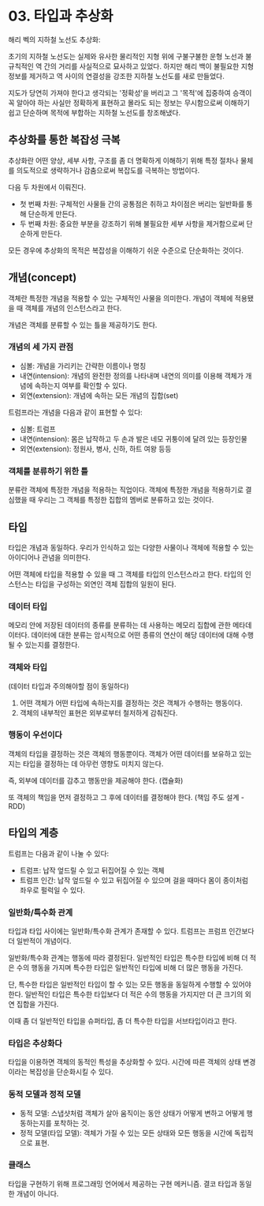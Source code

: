 # 03. 타입과 추상화

해리 벡의 지하철 노선도 추상화: 

초기의 지하철 노선도는 실제와 유사한 물리적인 지형 위에 구불구불한 운형 노선과 불규칙적인 역 간의 거리를 사실적으로 묘사하고 있었다. 
하지만 해리 백이 불필요한 지형 정보를 제거하고 역 사이의 연결성을 강조한 지하철 노선도를 새로 만들었다.

지도가 당연히 가져야 한다고 생각되는 '정확성'을 버리고 그 '목적'에 집중하여 승객이 꼭 알아야 하는 사실만 정확하게 표현하고 몰라도 되는 정보는 무시함으로써 이해하기 쉽고 단순하며 목적에 부합하는 지하철 노선도를 창조해냈다.

## 추상화를 통한 복잡성 극복

추상화란 어떤 양상, 세부 사항, 구조를 좀 더 명확하게 이해하기 위해 특정 절차나 물체를 의도적으로 생략하거나 감춤으로써 복잡도를 극복하는 방법이다.

다음 두 차원에서 이뤄진다.
* 첫 번째 차원: 구체적인 사물들 간의 공통점은 취하고 차이점은 버리는 일반화를 통해 단순하게 만든다.
* 두 번째 차원: 중요한 부분을 강조하기 위해 불필요한 세부 사항을 제거함으로써 단순하게 만든다.

모든 경우에 추상화의 목적은 복잡성을 이해하기 쉬운 수준으로 단순화하는 것이다.

## 개념(concept)

객체란 특정한 개념을 적용할 수 있는 구체적인 사물을 의미한다. 개념이 객체에 적용됐을 때 객체를 개념의 인스턴스라고 한다. 

개념은 객체를 분류할 수 있는 틀을 제공하기도 한다.

### 개념의 세 가지 관점

* 심볼: 개념을 가리키는 간략한 이름이나 명칭
* 내연(intension): 개념의 완전한 정의를 나타내며 내연의 의미를 이용해 객체가 개념에 속하는지 여부를 확인할 수 있다.
* 외연(extension): 개념에 속하는 모든 개념의 집합(set)

트럼프라는 개념을 다음과 같이 표현할 수 있다:

* 심볼: 트럼프
* 내연(intension): 몸은 납작하고 두 손과 발은 네모 귀퉁이에 달려 있는 등장인물
* 외연(extension): 정원사, 병사, 신하, 하트 여왕 등등

### 객체를 분류하기 위한 틀

분류란 객체에 특정한 개념을 적용하는 직업이다. 객체에 특정한 개념을 적용하기로 결심했을 때 우리는 그 객체를 특정한 집합의 멤버로 분류하고 있는 것이다.

## 타입

타입은 개념과 동일하다. 우리가 인식하고 있는 다양한 사물이나 객체에 적용할 수 있는 아이디어나 관념을 의미한다.

어떤 객체에 타입을 적용할 수 있을 때 그 객체를 타입의 인스턴스라고 한다. 타입의 인스턴스는 타입을 구성하는 외연인 객체 집합의 일원이 된다.

### 데이터 타입

메모리 안에 저장된 데이터의 종류를 분류하는 데 사용하는 메모리 집합에 관한 메타데이터다. 데이터에 대한 분류는 암시적으로 어떤 종류의 연산이 해당 데이터에 대해 수행될 수 있는지를 결정한다.

### 객체와 타입

(데이터 타입과 주의해야할 점이 동일하다)
1. 어떤 객체가 어떤 타입에 속하는지를 결정하는 것은 객체가 수행하는 행동이다.
1. 객체의 내부적인 표현은 외부로부터 철저하게 감춰진다.

### 행동이 우선이다

객체의 타입을 결정하는 것은 객체의 행동뿐이다. 객체가 어떤 데이터를 보유하고 있는지는 타입을 결정하는 데 아무런 영향도 미치지 않는다.

즉, 외부에 데이터를 감추고 행동만을 제공해야 한다. (캡슐화)

또 객체의 책임을 먼저 결정하고 그 후에 데이터를 결정해야 한다. (책임 주도 설계 - RDD)

## 타입의 계층

트럼프는 다음과 같이 나눌 수 있다:
* 트럼프: 납작 엎드릴 수 있고 뒤집어질 수 있는 객체
* 트럼프 인간: 납작 엎드릴 수 있고 뒤집어질 수 있으며 걸을 때마다 몸이 종이처럼 좌우로 펄럭일 수 있다.

### 일반화/특수화 관계

타입과 타입 사이에는 일반화/특수화 관계가 존재할 수 있다. 트럼프는 프럼프 인간보다 더 일반적이 개념이다.

일반화/특수화 관계는 행동에 따라 결정된다. 일반적인 타입은 특수한 타입에 비해 더 적은 수의 행동을 가지며 특수한 타입은 일반적인 타입에 비해 더 많은 행동을 가진다.

단, 특수한 타입은 일반적인 타입이 할 수 있는 모든 행동을 동일하게 수행할 수 있어야 한다. 일반적인 타입은 특수한 타입보다 더 적은 수의 행동을 가지지만 더 큰 크기의 외연 집합을 가진다.

이때 좀 더 일반적인 타입을 슈퍼타입, 좀 더 특수한 타입을 서브타입이라고 한다.

### 타입은 추상화다

타입을 이용하면 객체의 동적인 특성을 추상화할 수 있다. 시간에 따른 객체의 상태 변경이라는 복잡성을 단순화시킬 수 있다.

### 동적 모델과 정적 모델

* 동적 모델: 스냅샷처럼 객체가 살아 움직이는 동안 상태가 어떻게 변하고 어떻게 행동하는지를 포착하는 것.
* 정적 모델(타입 모델): 객체가 가질 수 있는 모든 상태와 모든 행동을 시간에 독립적으로 표현.

### 클래스

타입을 구현하기 위해 프로그래밍 언어에서 제공하는 구현 메커니즘. 결코 타입과 동일한 개념이 아니다.
